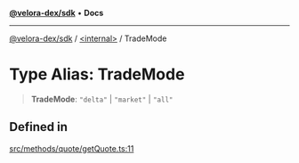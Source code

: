 [**@velora-dex/sdk**](../../README.md) • **Docs**

***

[@velora-dex/sdk](../../globals.md) / [\<internal\>](../README.md) / TradeMode

# Type Alias: TradeMode

> **TradeMode**: `"delta"` \| `"market"` \| `"all"`

## Defined in

[src/methods/quote/getQuote.ts:11](https://github.com/VeloraDEX/paraswap-sdk/blob/feat/velora/src/methods/quote/getQuote.ts#L11)
